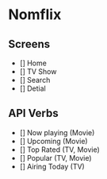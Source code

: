 # Nomflix

## Screens
- [] Home
- [] TV Show
- [] Search
- [] Detial

## API Verbs
- [] Now playing (Movie)
- [] Upcoming (Movie)
- [] Top Rated (TV, Movie)
- [] Popular (TV, Movie)
- [] Airing Today (TV)
